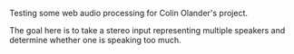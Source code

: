 Testing some web audio processing for Colin Olander's project.

The goal here is to take a stereo input representing multiple speakers and determine whether one is speaking too much.
